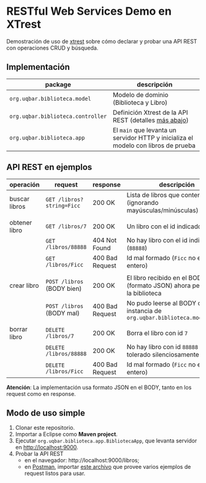# RESTful Web Services Demo en XTrest

Demostración de uso de [xtrest](https://github.com/uqbar-project/xtrest) sobre cómo declarar y probar una API REST con operaciones CRUD y búsqueda.


## Implementación 

| package | descripción |
| --- | --- |
| `org.uqbar.biblioteca.model`      | Modelo de dominio (Biblioteca y Libro) |
| `org.uqbar.biblioteca.controller` | Definición Xtrest de la API REST (detalles [más abajo](#api-rest-en-ejemplos)) |
| `org.uqbar.biblioteca.app`        | El `main` que levanta un servidor HTTP y inicializa el modelo con libros de prueba |


## API REST en ejemplos

| operación     | request                   | response        | descripción | 
| --- | --- | --- | --- |
| buscar libros | `GET /libros?string=Ficc` | 200 OK          | Lista de libros que contengan `ficc` (ignorando mayúsculas/minúsculas) |
| | | | |
| obtener libro | `GET /libros/7`           | 200 OK          | Un libro con el id indicado (`7`) |
|               | `GET /libros/88888`       | 404 Not Found   | No hay libro con el id indicado (`88888`) |
|               | `GET /libros/Ficc`        | 400 Bad Request | Id mal formado (`Ficc` no es un entero) |
| | | | |
| crear libro   | `POST /libros` (BODY bien)| 200 OK          | El libro recibido en el BODY (formato JSON) ahora pertenece a la biblioteca |
|               | `POST /libros` (BODY mal) | 400 Bad Request | No pudo leerse al BODY como instancia de `org.uqbar.biblioteca.model.Libro` |
| | | | |
| borrar libro  | `DELETE /libros/7`        | 200 OK          | Borra el libro con id `7` |
|               | `DELETE /libros/88888`    | 200 OK          | No hay libro con id `88888` pero es tolerado silenciosamente |
|               | `DELETE /libros/Ficc`     | 400 Bad Request | Id mal formado (`Ficc` no es un entero) |

**Atención**: La implementación usa formato JSON en el BODY, tanto en los request como en response.


## Modo de uso simple

1. Clonar este repositorio.
2. Importar a Eclipse como **Maven project**.
3. Ejecutar `org.uqbar.biblioteca.app.BibliotecaApp`, que levanta servidor en <http://localhost:9000>.
4. Probar la API REST
   * en el navegador: http://localhost:9000/libros;
   * en [Postman](https://www.getpostman.com/), importar [este archivo](Biblioteca.postman_collection.json) que provee varios ejemplos de request listos para usar.
